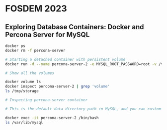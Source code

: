 # FOSDEM 2023

## Exploring Database Containers: Docker and Percona Server for MySQL

```bash
docker ps
docker rm -f percona-server
```

```bash
# Starting a detached container with persistent volume
docker run -d --name percona-server-2 -e MYSQL_ROOT_PASSWORD=root -v /tmp/storage:/var/lib/mysql percona/percona-server:8.0
```

```bash
# Show all the volumes

docker volume ls
docker inspect percona-server-2 | grep 'volume'
ls /tmp/storage
```

```bash
# Inspecting percona-server container

# This is the default data directory path in MySQL, and you can customize it.

docker exec -it percona-server-2 /bin/bash
ls /var/lib/mysql
```

